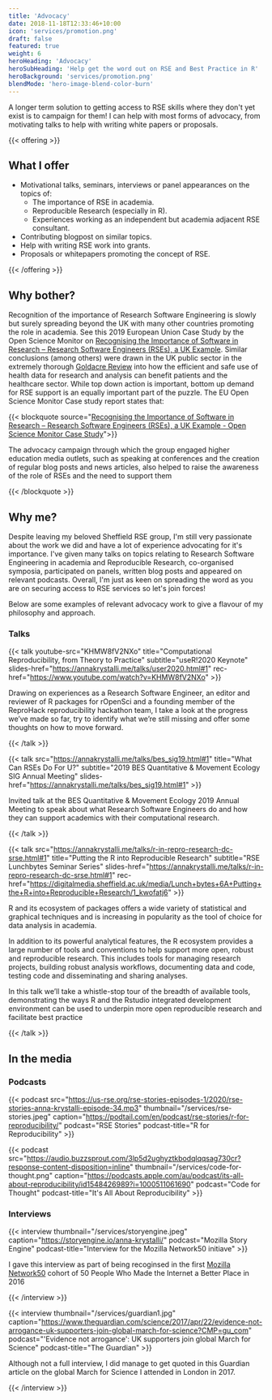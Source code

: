 ```yaml
---
title: 'Advocacy'
date: 2018-11-18T12:33:46+10:00
icon: 'services/promotion.png'
draft: false
featured: true
weight: 6
heroHeading: 'Advocacy'
heroSubHeading: 'Help get the word out on RSE and Best Practice in R'
heroBackground: 'services/promotion.png'
blendMode: 'hero-image-blend-color-burn'
---
```


A longer term solution to getting access to RSE skills where they don't yet exist is to campaign for them! I can help with most forms of advocacy, from motivating talks to help with writing white papers or proposals.

{{< offering >}}

## What I offer

* Motivational talks, seminars, interviews or panel appearances on the topics of:
    - The importance of RSE in academia.
    - Reproducible Research (especially in R).
    - Experiences working as an independent but academia adjacent RSE consultant.
* Contributing blogpost on similar topics.
* Help with writing RSE work into grants.
* Proposals or whitepapers promoting the concept of RSE.

{{< /offering >}}

## Why bother?

Recognition of the importance of Research Software Engineering is slowly but surely spreading beyond the UK with many other countries promoting the role in academia. See this 2019 European Union Case Study by the Open Science Monitor on  [Recognising the Importance of Software in Research – Research Software Engineers
(RSEs), a UK Example](https://ec.europa.eu/info/sites/default/files/research_and_innovation/importance_of_software_in_research.pdf). Similar conclusions (among others) were drawn in the UK public sector in the extremely thorough [Goldacre Review](https://www.goldacrereview.org/) into how the efficient and safe use of health data for research and analysis can benefit patients and the healthcare sector. While top down action is important, bottom up demand for RSE support is an equally important part of the puzzle. The EU Open Science Monitor Case study report states that:

{{< blockquote source="[Recognising the Importance of Software in Research – Research Software Engineers (RSEs), a UK Example - Open Science Monitor Case Study](https://ec.europa.eu/info/sites/default/files/research_and_innovation/importance_of_software_in_research.pdf)">}}

The advocacy campaign through which the group engaged higher education
media outlets, such as speaking at conferences and the creation of regular blog posts
and news articles, also helped to raise the awareness of the role of RSEs and the
need to support them

{{< /blockquote >}}


## Why me?

Despite leaving my beloved Sheffield RSE group, I'm still very passionate about the work we did and have a lot of experience advocating for it's importance. I've given many talks on topics relating to Research Software Engineering in academia and Reproducible Research, co-organised symposia, participated on panels, written blog posts and appeared on relevant podcasts. Overall, I'm just as keen on spreading the word as you are on securing access to RSE services so let's join forces!

Below are some examples of relevant advocacy work to give a flavour of my philosophy and approach.

### Talks

{{< talk youtube-src="KHMW8fV2NXo" 
title="Computational Reproducibility, from Theory to Practice" 
subtitle="useR!2020 Keynote" slides-href="https://annakrystalli.me/talks/user2020.html#1"
rec-href="https://www.youtube.com/watch?v=KHMW8fV2NXo" >}}

Drawing on experiences as a Research Software Engineer, an editor and reviewer of R packages for rOpenSci and a founding member of the ReproHack reproducibility hackathon team, I take a look at the progress we’ve made so far, try to identify what we’re still missing and offer some thoughts on how to move forward.

{{< /talk >}}

{{< talk src="https://annakrystalli.me/talks/bes_sig19.html#1" 
title="What Can RSEs Do For U?" 
subtitle="2019 BES Quantitative & Movement Ecology SIG Annual Meeting" slides-href="https://annakrystalli.me/talks/bes_sig19.html#1" >}}

Invited talk at the BES Quantitative & Movement Ecology 2019 Annual Meeting to speak about what Research Software Engineers do and how they can support academics with their computational research. 

{{< /talk >}}


{{< talk src="https://annakrystalli.me/talks/r-in-repro-research-dc-srse.html#1" 
title="Putting the R into Reproducible Research" 
subtitle="RSE Lunchbytes Seminar Series" slides-href="https://annakrystalli.me/talks/r-in-repro-research-dc-srse.html#1"
rec-href="https://digitalmedia.sheffield.ac.uk/media/Lunch+bytes+6A+Putting+the+R+into+Reproducible+Research/1_kwofatj6" >}}

R and its ecosystem of packages offers a wide variety of statistical and graphical techniques and is increasing in popularity as the tool of choice for data analysis in academia.

In addition to its powerful analytical features, the R ecosystem provides a large number of tools and conventions to help support more open, robust and reproducible research. This includes tools for managing research projects, building robust analysis workflows, documenting data and code, testing code and disseminating and sharing analyses.

In this talk we’ll take a whistle-stop tour of the breadth of available tools, demonstrating the ways R and the Rstudio integrated development environment can be used to underpin more open reproducible research and facilitate best practice

{{< /talk >}}

## In the media

### Podcasts

{{< podcast src="https://us-rse.org/rse-stories-episodes-1/2020/rse-stories-anna-krystalli-episode-34.mp3"
thumbnail="/services/rse-stories.jpeg" caption="https://podtail.com/en/podcast/rse-stories/r-for-reproducibility/" podcast="RSE Stories" podcast-title="R for Reproducibility" >}}


{{< podcast src="https://audio.buzzsprout.com/3lp5d2ughyztkbodqlqqsag730cr?response-content-disposition=inline"
thumbnail="/services/code-for-thought.png" 
caption="https://podcasts.apple.com/au/podcast/its-all-about-reproducibility/id1548426989?i=1000511061690" 
podcast="Code for Thought" 
podcast-title="It's All About Reproducibility" >}}

### Interviews



{{< interview 
thumbnail="/services/storyengine.jpeg" 
caption="https://storyengine.io/anna-krystalli/" 
podcast="Mozilla Story Engine" 
podcast-title="Interview for the Mozilla Network50 initiave" >}}

I gave this interview as part of being recoginsed in the first [Mozilla Network50](https://foundation.mozilla.org/en/blog/network-50/) cohort of 50 People Who Made the Internet a Better Place in 2016

{{< /interview >}}



{{< interview 
thumbnail="/services/guardian1.jpg" 
caption="https://www.theguardian.com/science/2017/apr/22/evidence-not-arrogance-uk-supporters-join-global-march-for-science?CMP=gu_com" 
podcast="'Evidence not arrogance': UK supporters join global March for Science" 
podcast-title="The Guardian" >}}

Although not a full interview, I did manage to get quoted in this Guardian article on the global March for Science I attended in London in 2017.

{{< /interview >}}
